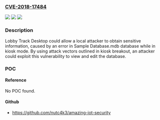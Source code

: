 ### [CVE-2018-17484](https://cve.mitre.org/cgi-bin/cvename.cgi?name=CVE-2018-17484)
![](https://img.shields.io/static/v1?label=Product&message=Lobby%20Track%20Desktop&color=blue)
![](https://img.shields.io/static/v1?label=Version&message=n%2Fa&color=blue)
![](https://img.shields.io/static/v1?label=Vulnerability&message=Obtain%20Information&color=brighgreen)

### Description

Lobby Track Desktop could allow a local attacker to obtain sensitive information, caused by an error in Sample Database.mdb database while in kiosk mode. By using attack vectors outlined in kiosk breakout, an attacker could exploit this vulnerability to view and edit the database.

### POC

#### Reference
No POC found.

#### Github
- https://github.com/nutc4k3/amazing-iot-security

